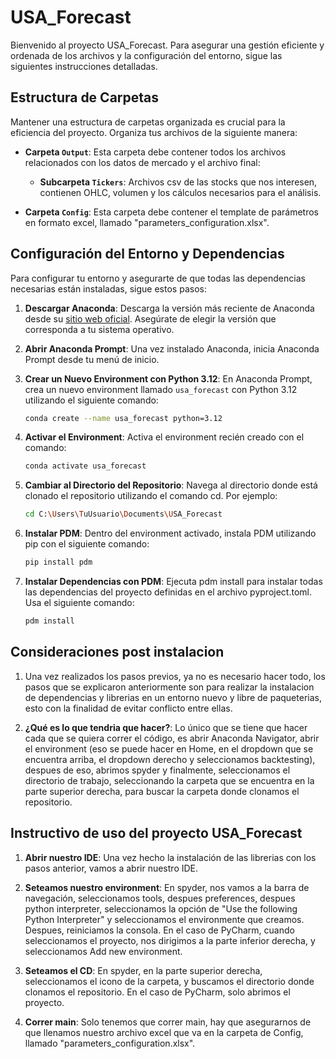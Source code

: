 # USA_Forecast
Bienvenido al proyecto USA_Forecast. Para asegurar una gestión eficiente y ordenada de los archivos y la configuración del entorno, sigue las siguientes instrucciones detalladas.

## Estructura de Carpetas

Mantener una estructura de carpetas organizada es crucial para la eficiencia del proyecto. Organiza tus archivos de la siguiente manera:

- **Carpeta `Output`**: Esta carpeta debe contener todos los archivos relacionados con los datos de mercado y el archivo final:
  - **Subcarpeta `Tickers`**: Archivos csv de las stocks que nos interesen, contienen OHLC, volumen y los cálculos necesarios para el análisis.
  
- **Carpeta `Config`**: Esta carpeta debe contener el template de parámetros en formato excel, llamado "parameters_configuration.xlsx".

## Configuración del Entorno y Dependencias

Para configurar tu entorno y asegurarte de que todas las dependencias necesarias están instaladas, sigue estos pasos:

1. **Descargar Anaconda**: Descarga la versión más reciente de Anaconda desde su [sitio web oficial](https://www.anaconda.com/products/distribution). Asegúrate de elegir la versión que corresponda a tu sistema operativo.

2. **Abrir Anaconda Prompt**: Una vez instalado Anaconda, inicia Anaconda Prompt desde tu menú de inicio.

3. **Crear un Nuevo Environment con Python 3.12**: En Anaconda Prompt, crea un nuevo environment llamado `usa_forecast` con Python 3.12 utilizando el siguiente comando:
   ```bash
   conda create --name usa_forecast python=3.12

4. **Activar el Environment**: Activa el environment recién creado con el comando:
   ```bash
   conda activate usa_forecast
   
5. **Cambiar al Directorio del Repositorio**: Navega al directorio donde está clonado el repositorio utilizando el comando cd. Por ejemplo:    
    ```bash
    cd C:\Users\TuUsuario\Documents\USA_Forecast
    
6. **Instalar PDM**: Dentro del environment activado, instala PDM utilizando pip con el siguiente comando:
    ```bash
    pip install pdm
    
7. **Instalar Dependencias con PDM**: Ejecuta pdm install para instalar todas las dependencias del proyecto definidas en el archivo pyproject.toml. Usa el siguiente comando:
    ```bash
    pdm install

## Consideraciones post instalacion

1. Una vez realizados los pasos previos, ya no es necesario hacer todo, los pasos que se explicaron anteriormente
son para realizar la instalacion de dependencias y librerias en un entorno nuevo y libre de paqueterias, esto con la 
finalidad de evitar conflicto entre ellas. 

2. **¿Qué es lo que tendria que hacer?**: Lo único que se tiene que hacer cada que se quiera correr el código, es 
abrir Anaconda Navigator, abrir el environment (eso se puede hacer en Home, en el dropdown que se encuentra arriba, el dropdown derecho y seleccionamos backtesting),
despues de eso, abrimos spyder y finalmente, seleccionamos el directorio de trabajo, seleccionando la carpeta que se encuentra en la parte superior derecha, para buscar
la carpeta donde clonamos el repositorio.

## Instructivo de uso del proyecto USA_Forecast

1. **Abrir nuestro IDE**: Una vez hecho la instalación de las librerias con los pasos anterior, vamos a abrir nuestro IDE.

2. **Seteamos nuestro environment**: En spyder, nos vamos a la barra de navegación, seleccionamos tools, despues preferences,
despues python interpreter, seleccionamos la opción de "Use the following Python Interpreter" y seleccionamos el environmente que creamos.
Despues, reiniciamos la consola. En el caso de PyCharm, cuando seleccionamos el proyecto, nos dirigimos a la parte inferior derecha, y seleccionamos Add new environment.

3. **Seteamos el CD**: En spyder, en la parte superior derecha, seleccionamos el icono de la carpeta, y buscamos el directorio donde clonamos el repositorio.
En el caso de PyCharm, solo abrimos el proyecto.

4. **Correr main**: Solo tenemos que correr main, hay que asegurarnos de que llenamos nuestro archivo excel que va en la carpeta de Config, llamado "parameters_configuration.xlsx".
